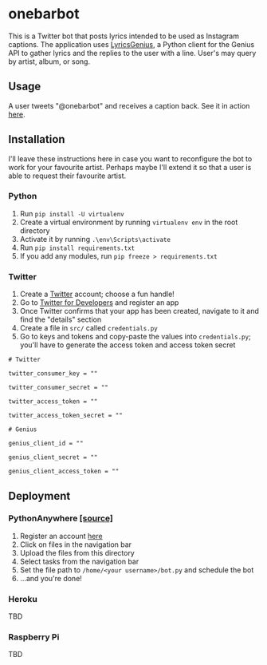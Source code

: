 # onebarbot
This is a  Twitter bot that posts lyrics intended to be used as Instagram captions. The application uses [LyricsGenius](https://github.com/johnwmillr/LyricsGenius), a Python client for the Genius API to gather lyrics and the replies to the user with a line. User's may query by artist, album, or song.

## Usage 
A user tweets "@onebarbot" and receives a caption back. See it in action [here](https://twitter.com/captionsbydrake).

## Installation
I'll leave these instructions here in case you want to reconfigure the bot to work for your favourite artist. Perhaps maybe I'll extend it so that a user is able to request their favourite artist.

### Python
1. Run `pip install -U virtualenv`
2. Create a virtual environment by running `virtualenv env` in the root directory
3. Activate it by running `.\env\Scripts\activate`
4. Run `pip install requirements.txt`
5. If you add any modules, run `pip freeze > requirements.txt`

### Twitter
1. Create a [Twitter](https://twitter.com/) account; choose a fun handle!
2. Go to [Twitter for Developers](https://developer.twitter.com/en) and register an app
3. Once Twitter confirms that your app has been created, navigate to it and find the "details" section
4. Create a file in `src/` called `credentials.py`
5. Go to keys and tokens and copy-paste the values into `credentials.py`; you'll have to generate the access token and access token secret

`# Twitter`

`twitter_consumer_key = ""`

`twitter_consumer_secret = ""`

`twitter_access_token = ""`

`twitter_access_token_secret = ""`

`# Genius`

`genius_client_id = ""`

`genius_client_secret = ""`

`genius_client_access_token = ""`


## Deployment

### PythonAnywhere [[source]](https://www.twilio.com/blog/build-deploy-twitter-bots-python-tweepy-pythonanywhere)
1. Register an account [here](https://www.pythonanywhere.com/)
2. Click on files in the navigation bar
3. Upload the files from this directory
4. Select tasks from the navigation bar
5. Set the file path to `/home/<your username>/bot.py` and schedule the bot
6. ...and you're done!

### Heroku
TBD

### Raspberry Pi
TBD